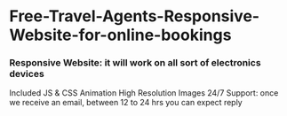 # Free-Travel-Agents-Responsive-Website-for-online-bookings
### Responsive Website: it will work on all sort of electronics devices
Included JS & CSS
Animation
High Resolution Images
24/7 Support: once we receive an email, between 12 to 24 hrs you can expect reply


